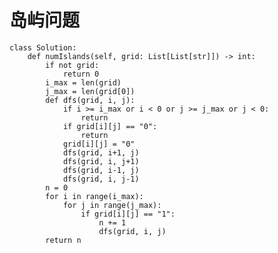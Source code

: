 # 岛屿问题

    class Solution:
        def numIslands(self, grid: List[List[str]]) -> int:
            if not grid:
                return 0
            i_max = len(grid)
            j_max = len(grid[0])
            def dfs(grid, i, j):
                if i >= i_max or i < 0 or j >= j_max or j < 0:
                    return
                if grid[i][j] == "0":
                    return
                grid[i][j] = "0"
                dfs(grid, i+1, j)
                dfs(grid, i, j+1)
                dfs(grid, i-1, j)
                dfs(grid, i, j-1)
            n = 0
            for i in range(i_max):
                for j in range(j_max):
                    if grid[i][j] == "1":
                        n += 1
                        dfs(grid, i, j)
            return n